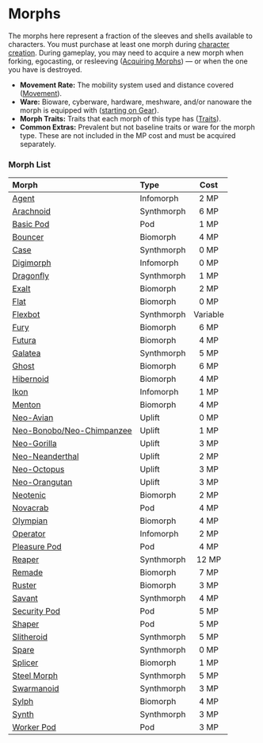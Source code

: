 # Morphs

The morphs here represent a fraction of the sleeves and shells available to characters. You must purchase at least one morph during [character creation](01-character-stats.md). During gameplay, you may need to acquire a new morph when forking, egocasting, or resleeving ([Acquiring Morphs](../15/03-acquiring-morphs.md)) — or when the one you have is destroyed.

<!-- CLEANED div class="stat-list" -->

- **Movement Rate:** The mobility system used and distance covered ([Movement](../12/24-movement.md)).
- **Ware:** Bioware, cyberware, hardware, meshware, and/or nanoware the morph is equipped with ([starting on Gear](../16/05-common-tech-and-ware.md)).
- **Morph Traits:** Traits that each morph of this type has ([Traits](28-traits.md)).
- **Common Extras:** Prevalent but not baseline traits or ware for the morph type. These are not included in the MP cost and must be acquired separately.

<!-- CLEANED /div -->

<!-- CLEANED blockquote class="framed-table" -->

### Morph List

<!--start-order-->
| Morph                                                                             | Type       |    Cost    |
| :-------------------------------------------------------------------------------- | :--------- | :--------: |
| [Agent](26-infomorphs.md#agent)                                                   | Infomorph  | 2&nbsp;MP  |
| [Arachnoid](25-synthmorphs.md#arachnoid)                                          | Synthmorph | 6&nbsp;MP  |
| [Basic Pod](23-pod-biomorphs.md#basic-pod)                                        | Pod        | 1&nbsp;MP  |
| [Bouncer](22-common-biomorphs.md#bouncer)                                         | Biomorph   | 4&nbsp;MP  |
| [Case](25-synthmorphs.md#case)                                                    | Synthmorph | 0&nbsp;MP  |
| [Digimorph](26-infomorphs.md#digimorph)                                           | Infomorph  | 0&nbsp;MP  |
| [Dragonfly](25-synthmorphs.md#dragonfly)                                          | Synthmorph | 1&nbsp;MP  |
| [Exalt](22-common-biomorphs.md#exalt)                                             | Biomorph   | 2&nbsp;MP  |
| [Flat](22-common-biomorphs.md#flat)                                               | Biomorph   | 0&nbsp;MP  |
| [Flexbot](25-synthmorphs.md#flexbot)                                              | Synthmorph |  Variable  |
| [Fury](22-common-biomorphs.md#fury)                                               | Biomorph   | 6&nbsp;MP  |
| [Futura](22-common-biomorphs.md#futura)                                           | Biomorph   | 4&nbsp;MP  |
| [Galatea](25-synthmorphs.md#galatea)                                              | Synthmorph | 5&nbsp;MP  |
| [Ghost](22-common-biomorphs.md#ghost)                                             | Biomorph   | 6&nbsp;MP  |
| [Hibernoid](22-common-biomorphs.md#hibernoid)                                     | Biomorph   | 4&nbsp;MP  |
| [Ikon](26-infomorphs.md#ikon)                                                     | Infomorph  | 1&nbsp;MP  |
| [Menton](22-common-biomorphs.md#menton)                                           | Biomorph   | 4&nbsp;MP  |
| [Neo-Avian](24-uplift-biomorphs.md#neo-avian)                                     | Uplift     | 0&nbsp;MP  |
| [Neo-Bonobo/<!-- CLEANED wbr -->Neo-Chimpanzee](24-uplift-biomorphs.md#neo-bonoboneo-chimpanzee) | Uplift     | 1&nbsp;MP  |
| [Neo-Gorilla](24-uplift-biomorphs.md#neo-gorilla)                                 | Uplift     | 3&nbsp;MP  |
| [Neo-Neanderthal](24-uplift-biomorphs.md#neo-neanderthal)                         | Uplift     | 2&nbsp;MP  |
| [Neo-Octopus](24-uplift-biomorphs.md#neo-octopus)                                 | Uplift     | 3&nbsp;MP  |
| [Neo-Orangutan](24-uplift-biomorphs.md#neo-orangutan)                             | Uplift     | 3&nbsp;MP  |
| [Neotenic](22-common-biomorphs.md#neotenic)                                       | Biomorph   | 2&nbsp;MP  |
| [Novacrab](23-pod-biomorphs.md#novacrab)                                          | Pod        | 4&nbsp;MP  |
| [Olympian](22-common-biomorphs.md#olympian)                                       | Biomorph   | 4&nbsp;MP  |
| [Operator](26-infomorphs.md#operator)                                             | Infomorph  | 2&nbsp;MP  |
| [Pleasure Pod](23-pod-biomorphs.md#pleasure-pod)                                  | Pod        | 4&nbsp;MP  |
| [Reaper](25-synthmorphs.md#reaper)                                                | Synthmorph | 12&nbsp;MP |
| [Remade](22-common-biomorphs.md#remade)                                           | Biomorph   | 7&nbsp;MP  |
| [Ruster](22-common-biomorphs.md#ruster)                                           | Biomorph   | 3&nbsp;MP  |
| [Savant](25-synthmorphs.md#savant)                                                | Synthmorph | 4&nbsp;MP  |
| [Security Pod](23-pod-biomorphs.md#security-pod)                                  | Pod        | 5&nbsp;MP  |
| [Shaper](23-pod-biomorphs.md#shaper)                                              | Pod        | 5&nbsp;MP  |
| [Slitheroid](25-synthmorphs.md#slitheroid)                                        | Synthmorph | 5&nbsp;MP  |
| [Spare](25-synthmorphs.md#spare)                                                  | Synthmorph | 0&nbsp;MP  |
| [Splicer](22-common-biomorphs.md#splicer)                                         | Biomorph   | 1&nbsp;MP  |
| [Steel Morph](25-synthmorphs.md#steel-morph)                                      | Synthmorph | 5&nbsp;MP  |
| [Swarmanoid](25-synthmorphs.md#swarmanoid)                                        | Synthmorph | 3&nbsp;MP  |
| [Sylph](22-common-biomorphs.md#sylph)                                             | Biomorph   | 4&nbsp;MP  |
| [Synth](25-synthmorphs.md#synth)                                                  | Synthmorph | 3&nbsp;MP  |
| [Worker Pod](23-pod-biomorphs.md#worker-pod)                                      | Pod        | 3&nbsp;MP  |

<!--end-order-->

<!-- CLEANED /blockquote -->
